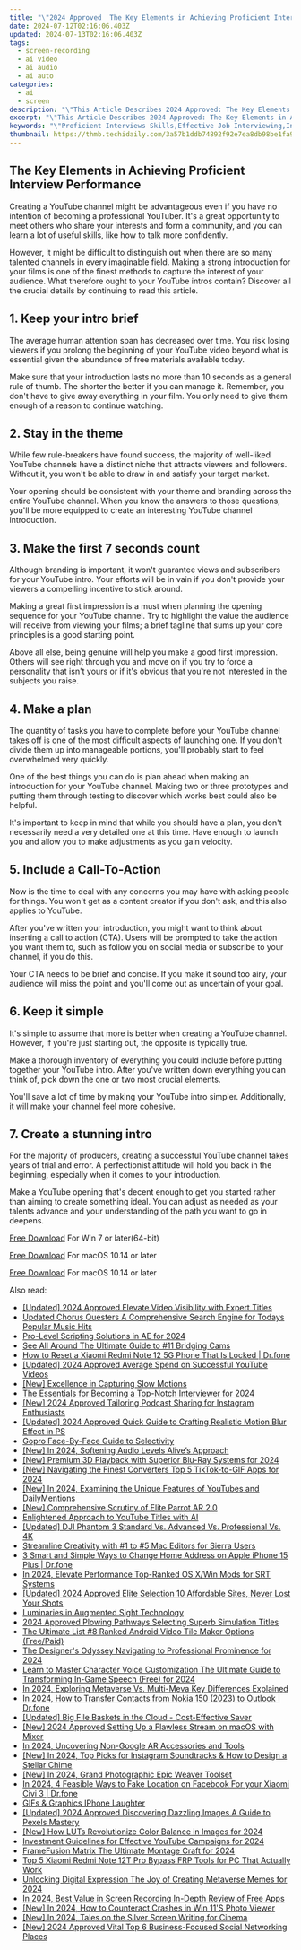 ```yaml
---
title: "\"2024 Approved  The Key Elements in Achieving Proficient Interview Performance\""
date: 2024-07-12T02:16:06.403Z
updated: 2024-07-13T02:16:06.403Z
tags: 
  - screen-recording
  - ai video
  - ai audio
  - ai auto
categories: 
  - ai
  - screen
description: "\"This Article Describes 2024 Approved: The Key Elements in Achieving Proficient Interview Performance\""
excerpt: "\"This Article Describes 2024 Approved: The Key Elements in Achieving Proficient Interview Performance\""
keywords: "\"Proficient Interviews Skills,Effective Job Interviewing,Interview Success Factors,Masterful Interview Techniques,Improve Interview Outcomes,High-Performance Interviews,Key To Excellent Interviews\""
thumbnail: https://thmb.techidaily.com/3a57b1ddb74892f92e7ea8db98be1fa90b1375e9f535e64688bd677d4ca59d83.jpg
---
```


## The Key Elements in Achieving Proficient Interview Performance

Creating a YouTube channel might be advantageous even if you have no intention of becoming a professional YouTuber. It's a great opportunity to meet others who share your interests and form a community, and you can learn a lot of useful skills, like how to talk more confidently.

However, it might be difficult to distinguish out when there are so many talented channels in every imaginable field. Making a strong introduction for your films is one of the finest methods to capture the interest of your audience. What therefore ought to your YouTube intros contain? Discover all the crucial details by continuing to read this article.

## 1\. Keep your intro brief

The average human attention span has decreased over time. You risk losing viewers if you prolong the beginning of your YouTube video beyond what is essential given the abundance of free materials available today.

Make sure that your introduction lasts no more than 10 seconds as a general rule of thumb. The shorter the better if you can manage it. Remember, you don't have to give away everything in your film. You only need to give them enough of a reason to continue watching.

## 2\. Stay in the theme

While few rule-breakers have found success, the majority of well-liked YouTube channels have a distinct niche that attracts viewers and followers. Without it, you won't be able to draw in and satisfy your target market.

Your opening should be consistent with your theme and branding across the entire YouTube channel. When you know the answers to those questions, you'll be more equipped to create an interesting YouTube channel introduction.

## 3\. Make the first 7 seconds count

Although branding is important, it won't guarantee views and subscribers for your YouTube intro. Your efforts will be in vain if you don't provide your viewers a compelling incentive to stick around.

Making a great first impression is a must when planning the opening sequence for your YouTube channel. Try to highlight the value the audience will receive from viewing your films; a brief tagline that sums up your core principles is a good starting point.

Above all else, being genuine will help you make a good first impression. Others will see right through you and move on if you try to force a personality that isn't yours or if it's obvious that you're not interested in the subjects you raise.

## 4\. Make a plan

The quantity of tasks you have to complete before your YouTube channel takes off is one of the most difficult aspects of launching one. If you don't divide them up into manageable portions, you'll probably start to feel overwhelmed very quickly.

One of the best things you can do is plan ahead when making an introduction for your YouTube channel. Making two or three prototypes and putting them through testing to discover which works best could also be helpful.

It's important to keep in mind that while you should have a plan, you don't necessarily need a very detailed one at this time. Have enough to launch you and allow you to make adjustments as you gain velocity.

## 5\. Include a Call-To-Action

Now is the time to deal with any concerns you may have with asking people for things. You won't get as a content creator if you don't ask, and this also applies to YouTube.

After you've written your introduction, you might want to think about inserting a call to action (CTA). Users will be prompted to take the action you want them to, such as follow you on social media or subscribe to your channel, if you do this.

Your CTA needs to be brief and concise. If you make it sound too airy, your audience will miss the point and you'll come out as uncertain of your goal.

## 6\. Keep it simple

It's simple to assume that more is better when creating a YouTube channel. However, if you're just starting out, the opposite is typically true.

Make a thorough inventory of everything you could include before putting together your YouTube intro. After you've written down everything you can think of, pick down the one or two most crucial elements.

You'll save a lot of time by making your YouTube intro simpler. Additionally, it will make your channel feel more cohesive.

## 7\. Create a stunning intro

For the majority of producers, creating a successful YouTube channel takes years of trial and error. A perfectionist attitude will hold you back in the beginning, especially when it comes to your introduction.

Make a YouTube opening that's decent enough to get you started rather than aiming to create something ideal. You can adjust as needed as your talents advance and your understanding of the path you want to go in deepens.

[Free Download](https://tools.techidaily.com/wondershare/filmora/download/) For Win 7 or later(64-bit)

[Free Download](https://tools.techidaily.com/wondershare/filmora/download/) For macOS 10.14 or later

[Free Download](https://tools.techidaily.com/wondershare/filmora/download/) For macOS 10.14 or later

<ins class="adsbygoogle"
     style="display:block"
     data-ad-format="autorelaxed"
     data-ad-client="ca-pub-7571918770474297"
     data-ad-slot="1223367746"></ins>

<ins class="adsbygoogle"
     style="display:block"
     data-ad-format="autorelaxed"
     data-ad-client="ca-pub-7571918770474297"
     data-ad-slot="1223367746"></ins>



<ins class="adsbygoogle"
     style="display:block"
     data-ad-client="ca-pub-7571918770474297"
     data-ad-slot="8358498916"
     data-ad-format="auto"
     data-full-width-responsive="true"></ins>




<span class="atpl-alsoreadstyle">Also read:</span>
<div><ul>
<li><a href="https://fox-hovers.techidaily.com/updated-2024-approved-elevate-video-visibility-with-expert-titles/"><u>[Updated] 2024 Approved  Elevate Video Visibility with Expert Titles</u></a></li>
<li><a href="https://sound-optimizing.techidaily.com/updated-chorus-questers-a-comprehensive-search-engine-for-todays-popular-music-hits/"><u>Updated Chorus Questers A Comprehensive Search Engine for Todays Popular Music Hits</u></a></li>
<li><a href="https://fox-hovers.techidaily.com/pro-level-scripting-solutions-in-ae-for-2024/"><u>Pro-Level Scripting Solutions in AE for 2024</u></a></li>
<li><a href="https://fox-hovers.techidaily.com/see-all-around-the-ultimate-guide-to-11-bridging-cams/"><u>See All Around  The Ultimate Guide to #11 Bridging Cams</u></a></li>
<li><a href="https://techidaily.com/how-to-reset-a-xiaomi-redmi-note-12-5g-phone-that-is-locked-drfone-by-drfone-reset-android-reset-android/"><u>How to Reset a Xiaomi Redmi Note 12 5G Phone That Is Locked | Dr.fone</u></a></li>
<li><a href="https://fox-hovers.techidaily.com/updated-2024-approved-average-spend-on-successful-youtube-videos/"><u>[Updated] 2024 Approved  Average Spend on Successful YouTube Videos</u></a></li>
<li><a href="https://fox-hovers.techidaily.com/new-excellence-in-capturing-slow-motions/"><u>[New] Excellence in Capturing Slow Motions</u></a></li>
<li><a href="https://fox-hovers.techidaily.com/the-essentials-for-becoming-a-top-notch-interviewer-for-2024/"><u>The Essentials for Becoming a Top-Notch Interviewer for 2024</u></a></li>
<li><a href="https://fox-hovers.techidaily.com/new-2024-approved-tailoring-podcast-sharing-for-instagram-enthusiasts/"><u>[New] 2024 Approved  Tailoring Podcast Sharing for Instagram Enthusiasts</u></a></li>
<li><a href="https://fox-hovers.techidaily.com/updated-2024-approved-quick-guide-to-crafting-realistic-motion-blur-effect-in-ps/"><u>[Updated] 2024 Approved  Quick Guide to Crafting Realistic Motion Blur Effect in PS</u></a></li>
<li><a href="https://fox-hovers.techidaily.com/gopro-face-by-face-guide-to-selectivity/"><u>Gopro Face-By-Face Guide to Selectivity</u></a></li>
<li><a href="https://fox-hovers.techidaily.com/new-in-2024-softening-audio-levels-alives-approach/"><u>[New] In 2024, Softening Audio Levels  Alive’s Approach</u></a></li>
<li><a href="https://fox-hovers.techidaily.com/new-premium-3d-playback-with-superior-blu-ray-systems-for-2024/"><u>[New] Premium 3D Playback with Superior Blu-Ray Systems for 2024</u></a></li>
<li><a href="https://tiktok-video-recordings.techidaily.com/new-navigating-the-finest-converters-top-5-tiktok-to-gif-apps-for-2024/"><u>[New] Navigating the Finest Converters  Top 5 TikTok-to-GIF Apps for 2024</u></a></li>
<li><a href="https://facebook-record-videos.techidaily.com/new-in-2024-examining-the-unique-features-of-youtubes-and-dailymentions/"><u>[New] In 2024, Examining the Unique Features of YouTubes and DailyMentions</u></a></li>
<li><a href="https://fox-hovers.techidaily.com/new-comprehensive-scrutiny-of-elite-parrot-ar-20/"><u>[New] Comprehensive Scrutiny of Elite Parrot AR 2.0</u></a></li>
<li><a href="https://fox-hovers.techidaily.com/enlightened-approach-to-youtube-titles-with-ai/"><u>Enlightened Approach to YouTube Titles with AI</u></a></li>
<li><a href="https://fox-hovers.techidaily.com/updated-dji-phantom-3-standard-vs-advanced-vs-professional-vs-4k/"><u>[Updated] DJI Phantom 3 Standard Vs. Advanced Vs. Professional Vs. 4K</u></a></li>
<li><a href="https://fox-hovers.techidaily.com/streamline-creativity-with-1-to-5-mac-editors-for-sierra-users/"><u>Streamline Creativity with #1 to #5 Mac Editors for Sierra Users</u></a></li>
<li><a href="https://iphone-location.techidaily.com/3-smart-and-simple-ways-to-change-home-address-on-apple-iphone-15-plus-drfone-by-drfone-virtual-ios/"><u>3 Smart and Simple Ways to Change Home Address on Apple iPhone 15 Plus | Dr.fone</u></a></li>
<li><a href="https://fox-hovers.techidaily.com/in-2024-elevate-performance-top-ranked-os-xwin-mods-for-srt-systems/"><u>In 2024, Elevate Performance  Top-Ranked OS X/Win Mods for SRT Systems</u></a></li>
<li><a href="https://fox-hovers.techidaily.com/updated-2024-approved-elite-selection-10-affordable-sites-never-lost-your-shots/"><u>[Updated] 2024 Approved  Elite Selection  10 Affordable Sites, Never Lost Your Shots</u></a></li>
<li><a href="https://fox-hovers.techidaily.com/luminaries-in-augmented-sight-technology/"><u>Luminaries in Augmented Sight Technology</u></a></li>
<li><a href="https://screen-activity-recording.techidaily.com/2024-approved-plowing-pathways-selecting-superb-simulation-titles/"><u>2024 Approved  Plowing Pathways  Selecting Superb Simulation Titles</u></a></li>
<li><a href="https://fox-hovers.techidaily.com/the-ultimate-list-8-ranked-android-video-tile-maker-options-freepaid/"><u>The Ultimate List  #8 Ranked Android Video Tile Maker Options (Free/Paid)</u></a></li>
<li><a href="https://fox-hovers.techidaily.com/the-designers-odyssey-navigating-to-professional-prominence-for-2024/"><u>The Designer's Odyssey  Navigating to Professional Prominence for 2024</u></a></li>
<li><a href="https://extra-skills.techidaily.com/learn-to-master-character-voice-customization-the-ultimate-guide-to-transforming-in-game-speech-free-for-2024/"><u>Learn to Master Character Voice Customization  The Ultimate Guide to Transforming In-Game Speech (Free) for 2024</u></a></li>
<li><a href="https://fox-hovers.techidaily.com/in-2024-exploring-metaverse-vs-multi-meva-key-differences-explained/"><u>In 2024, Exploring Metaverse Vs. Multi-Meva  Key Differences Explained</u></a></li>
<li><a href="https://android-transfer.techidaily.com/in-2024-how-to-transfer-contacts-from-nokia-150-2023-to-outlook-drfone-by-drfone-transfer-from-android-transfer-from-android/"><u>In 2024, How to Transfer Contacts from Nokia 150 (2023) to Outlook | Dr.fone</u></a></li>
<li><a href="https://fox-hovers.techidaily.com/updated-big-file-baskets-in-the-cloud-cost-effective-saver/"><u>[Updated] Big File Baskets in the Cloud - Cost-Effective Saver</u></a></li>
<li><a href="https://fox-hovers.techidaily.com/new-2024-approved-setting-up-a-flawless-stream-on-macos-with-mixer/"><u>[New] 2024 Approved  Setting Up a Flawless Stream on macOS with Mixer</u></a></li>
<li><a href="https://fox-hovers.techidaily.com/in-2024-uncovering-non-google-ar-accessories-and-tools/"><u>In 2024, Uncovering Non-Google AR Accessories and Tools</u></a></li>
<li><a href="https://fox-hovers.techidaily.com/new-in-2024-top-picks-for-instagram-soundtracks-and-how-to-design-a-stellar-chime/"><u>[New] In 2024, Top Picks for Instagram Soundtracks & How to Design a Stellar Chime</u></a></li>
<li><a href="https://fox-hovers.techidaily.com/new-in-2024-grand-photographic-epic-weaver-toolset/"><u>[New] In 2024, Grand Photographic Epic Weaver Toolset</u></a></li>
<li><a href="https://review-topics.techidaily.com/in-2024-4-feasible-ways-to-fake-location-on-facebook-for-your-xiaomi-civi-3-drfone-by-drfone-virtual-android/"><u>In 2024, 4 Feasible Ways to Fake Location on Facebook For your Xiaomi Civi 3 | Dr.fone</u></a></li>
<li><a href="https://fox-hovers.techidaily.com/gifs-and-graphics-iphone-laughter/"><u>GIFs & Graphics  IPhone Laughter</u></a></li>
<li><a href="https://fox-hovers.techidaily.com/updated-2024-approved-discovering-dazzling-images-a-guide-to-pexels-mastery/"><u>[Updated] 2024 Approved  Discovering Dazzling Images  A Guide to Pexels Mastery</u></a></li>
<li><a href="https://fox-hovers.techidaily.com/new-how-luts-revolutionize-color-balance-in-images-for-2024/"><u>[New] How LUTs Revolutionize Color Balance in Images for 2024</u></a></li>
<li><a href="https://extra-approaches.techidaily.com/investment-guidelines-for-effective-youtube-campaigns-for-2024/"><u>Investment Guidelines for Effective YouTube Campaigns for 2024</u></a></li>
<li><a href="https://fox-hovers.techidaily.com/framefusion-matrix-the-ultimate-montage-craft-for-2024/"><u>FrameFusion Matrix  The Ultimate Montage Craft for 2024</u></a></li>
<li><a href="https://bypass-frp.techidaily.com/top-5-xiaomi-redmi-note-12t-pro-bypass-frp-tools-for-pc-that-actually-work-by-drfone-android/"><u>Top 5 Xiaomi Redmi Note 12T Pro Bypass FRP Tools for PC That Actually Work</u></a></li>
<li><a href="https://fox-hovers.techidaily.com/unlocking-digital-expression-the-joy-of-creating-metaverse-memes-for-2024/"><u>Unlocking Digital Expression  The Joy of Creating Metaverse Memes for 2024</u></a></li>
<li><a href="https://screen-activity-recording.techidaily.com/in-2024-best-value-in-screen-recording-in-depth-review-of-free-apps/"><u>In 2024, Best Value in Screen Recording  In-Depth Review of Free Apps</u></a></li>
<li><a href="https://fox-hovers.techidaily.com/new-in-2024-how-to-counteract-crashes-in-win-11s-photo-viewer/"><u>[New] In 2024, How to Counteract Crashes in Win 11'S Photo Viewer</u></a></li>
<li><a href="https://fox-hovers.techidaily.com/new-in-2024-tales-on-the-silver-screen-writing-for-cinema/"><u>[New] In 2024, Tales on the Silver Screen  Writing for Cinema</u></a></li>
<li><a href="https://fox-hovers.techidaily.com/new-2024-approved-vital-top-6-business-focused-social-networking-places/"><u>[New] 2024 Approved  Vital Top 6 Business-Focused Social Networking Places</u></a></li>
</ul></div>
